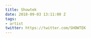 ```yaml
---
title: Showtek
date: 2018-09-03 13:11:00 Z
tags:
- artist
twitter: https://twitter.com/SHOWTEK
---
```


